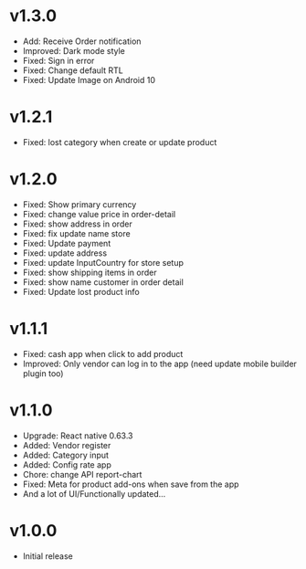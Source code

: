 # v1.3.0
- Add: Receive Order notification
- Improved: Dark mode style
- Fixed: Sign in error
- Fixed: Change default RTL
- Fixed: Update Image on Android 10

# v1.2.1
- Fixed: lost category when create or update product

# v1.2.0
- Fixed: Show primary currency
- Fixed: change value price in order-detail
- Fixed: show address in order
- Fixed: fix update name store
- Fixed: Update payment
- Fixed: update address
- Fixed: update InputCountry for store setup
- Fixed: show shipping items in order
- Fixed: show name customer in order detail
- Fixed: Update lost product info

# v1.1.1
- Fixed: cash app when click to add product
- Improved: Only vendor can log in to the app (need update mobile builder plugin too)

# v1.1.0
- Upgrade: React native 0.63.3
- Added: Vendor register
- Added: Category input
- Added: Config rate app
- Chore: change API report-chart
- Fixed: Meta for product add-ons when save from the app
- And a lot of UI/Functionally updated...

# v1.0.0 
- Initial release
